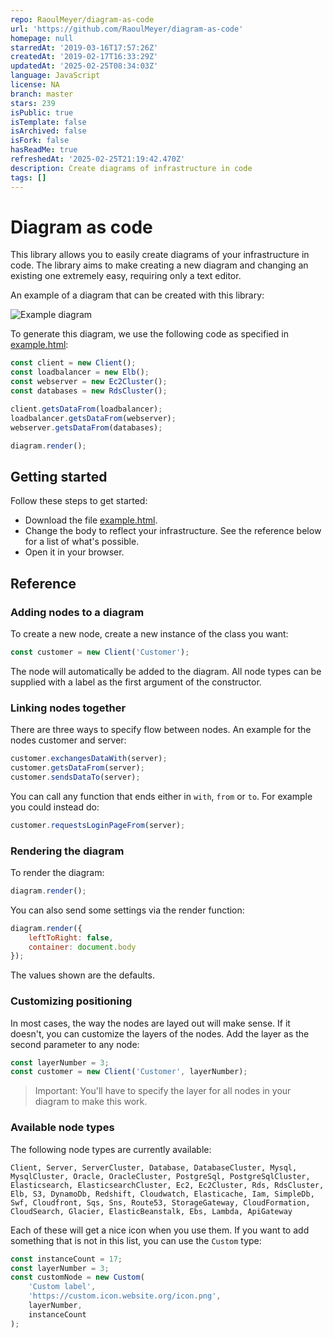 ```yaml
---
repo: RaoulMeyer/diagram-as-code
url: 'https://github.com/RaoulMeyer/diagram-as-code'
homepage: null
starredAt: '2019-03-16T17:57:26Z'
createdAt: '2019-02-17T16:33:29Z'
updatedAt: '2025-02-25T08:34:03Z'
language: JavaScript
license: NA
branch: master
stars: 239
isPublic: true
isTemplate: false
isArchived: false
isFork: false
hasReadMe: true
refreshedAt: '2025-02-25T21:19:42.470Z'
description: Create diagrams of infrastructure in code
tags: []
---
```


# Diagram as code

This library allows you to easily create diagrams of your infrastructure in code. The library aims to make creating a new diagram and changing an existing one extremely easy, requiring only a text editor.

An example of a diagram that can be created with this library:

![Example diagram](./example.png)

To generate this diagram, we use the following code as specified in [example.html](./example.html):

```js
const client = new Client();
const loadbalancer = new Elb();
const webserver = new Ec2Cluster();
const databases = new RdsCluster();

client.getsDataFrom(loadbalancer);
loadbalancer.getsDataFrom(webserver);
webserver.getsDataFrom(databases);

diagram.render();
```

## Getting started

Follow these steps to get started:

- Download the file [example.html](./example.html).
- Change the body to reflect your infrastructure. See the reference below for a list of what's possible.
- Open it in your browser.

## Reference

### Adding nodes to a diagram

To create a new node, create a new instance of the class you want:

```js
const customer = new Client('Customer');
```

The node will automatically be added to the diagram. All node types can be supplied with a label as the first argument of the constructor.

### Linking nodes together

There are three ways to specify flow between nodes. An example for the nodes customer and server:

```js
customer.exchangesDataWith(server);
customer.getsDataFrom(server);
customer.sendsDataTo(server);
```

You can call any function that ends either in `with`, `from` or `to`. For example you could instead do:

```js
customer.requestsLoginPageFrom(server);
```

### Rendering the diagram

To render the diagram:

```js
diagram.render();
```

You can also send some settings via the render function:

```js
diagram.render({
    leftToRight: false,
    container: document.body
});
```

The values shown are the defaults.

### Customizing positioning

In most cases, the way the nodes are layed out will make sense. If it doesn't, you can customize the layers of the nodes. Add the layer as the second parameter to any node:

```js
const layerNumber = 3;
const customer = new Client('Customer', layerNumber);
```

> Important: You'll have to specify the layer for all nodes in your diagram to make this work.

### Available node types

The following node types are currently available:

```text
Client, Server, ServerCluster, Database, DatabaseCluster, Mysql, MysqlCluster, Oracle, OracleCluster, PostgreSql, PostgreSqlCluster, Elasticsearch, ElasticsearchCluster, Ec2, Ec2Cluster, Rds, RdsCluster, Elb, S3, DynamoDb, Redshift, Cloudwatch, Elasticache, Iam, SimpleDb, Swf, Cloudfront, Sqs, Sns, Route53, StorageGateway, CloudFormation, CloudSearch, Glacier, ElasticBeanstalk, Ebs, Lambda, ApiGateway
```

Each of these will get a nice icon when you use them. If you want to add something that is not in this list, you can use the `Custom` type:

```js
const instanceCount = 17;
const layerNumber = 3;
const customNode = new Custom(
    'Custom label',
    'https://custom.icon.website.org/icon.png',
    layerNumber,
    instanceCount
);
```
